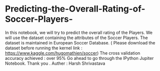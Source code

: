 # Predicting-the-Overall-Rating-of-Soccer-Players-
In this notebook, we will try to predict the overall rating of the Players. We will use the dataset containing the attributes of the Soccer Players. The dataset is maintained in European Soccer Database. ( Please download the dataset before running the kernel link : https://www.kaggle.com/hugomathien/soccer)
The cross validation accuracy achieved : over 95% 
Go ahead to go through the IPython Jupiter Notebook. Thank you . 
Auther : Harsh Shrivastava 

